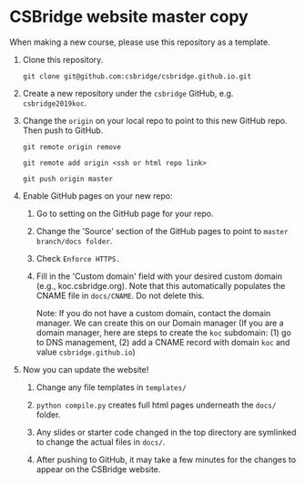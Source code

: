 # CSBridge website master copy

When making a new course, please use this repository as a template.

1. Clone this repository.

    ```git clone git@github.com:csbridge/csbridge.github.io.git```

2. Create a new repository under the ```csbridge``` GitHub, e.g. ```csbridge2019koc```.

3. Change the ```origin``` on your local repo to point to this new GitHub repo. Then push to GitHub.

    ```git remote origin remove```

    ```git remote add origin <ssh or html repo link>```

    ```git push origin master```

4. Enable GitHub pages on your new repo:

    1. Go to setting on the GitHub page for your repo.

    2. Change the 'Source' section of the GitHub pages to point to ```master branch/docs folder```.

    3. Check ```Enforce HTTPS.```

    4. Fill in the 'Custom domain' field with your desired custom domain (e.g., koc.csbridge.org). Note that this automatically populates the CNAME file in ```docs/CNAME```. Do not delete this.

        Note: If you do not have a custom domain, contact the domain manager. We can create this on our Domain manager (If you are a domain manager, here are steps to create the ```koc``` subdomain: (1) go to DNS management, (2) add a CNAME record with domain ```koc``` and value ```csbridge.github.io```)


5. Now you can update the website!

    1. Change any file templates in ```templates/```

    2. ```python compile.py``` creates full html pages underneath the ```docs/``` folder.

    3. Any slides or starter code changed in the top directory are symlinked to change the actual files in ```docs/```.

    4. After pushing to GitHub, it may take a few minutes for the changes to appear on the CSBridge website.
